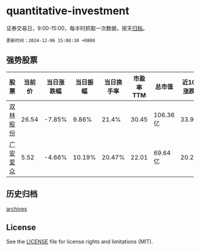 # quantitative-investment

证券交易日，9:00-15:00，每半时抓取一次数据，按天[归档](archives)。

`更新时间：2024-12-06 15:08:10 +0800`

## 强势股票

|股票|当前价|当日涨跌幅|当日振幅|当日换手率|市盈率TTM|总市值|近10日涨跌幅|
|----|----|----|----|----|----|----|----|
|[双林股份](https://xueqiu.com/S/SZ300100)|26.54|-7.85%|9.86%|21.4%|30.45|106.36亿|33.97%|
|[广安爱众](https://xueqiu.com/S/SH600979)|5.52|-4.66%|10.19%|20.47%|22.01|69.64亿|20.26%|

## 历史归档

[archives](archives)

## License

See the [LICENSE](LICENSE) file for license rights and limitations (MIT).